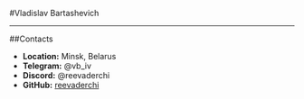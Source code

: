 #Vladislav Bartashevich
***
##Contacts
- **Location:** Minsk, Belarus
- **Telegram:** @vb_iv
- **Discord:** @reevaderchi
- **GitHub:** [reevaderchi](https://github.com/reevaderchi)